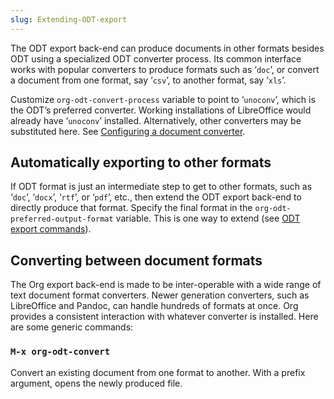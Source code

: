 ```yaml
---
slug: Extending-ODT-export
---
```


The ODT export back-end can produce documents in other formats besides ODT using a specialized ODT converter process. Its common interface works with popular converters to produce formats such as ‘`doc`’, or convert a document from one format, say ‘`csv`’, to another format, say ‘`xls`’.

Customize `org-odt-convert-process` variable to point to ‘`unoconv`’, which is the ODT’s preferred converter. Working installations of LibreOffice would already have ‘`unoconv`’ installed. Alternatively, other converters may be substituted here. See [Configuring a document converter](Configuring-a-document-converter).

## Automatically exporting to other formats

If ODT format is just an intermediate step to get to other formats, such as ‘`doc`’, ‘`docx`’, ‘`rtf`’, or ‘`pdf`’, etc., then extend the ODT export back-end to directly produce that format. Specify the final format in the `org-odt-preferred-output-format` variable. This is one way to extend (see [ODT export commands](ODT-export-commands)).

## Converting between document formats

The Org export back-end is made to be inter-operable with a wide range of text document format converters. Newer generation converters, such as LibreOffice and Pandoc, can handle hundreds of formats at once. Org provides a consistent interaction with whatever converter is installed. Here are some generic commands:

### `M-x org-odt-convert`

Convert an existing document from one format to another. With a prefix argument, opens the newly produced file.
